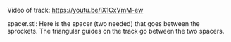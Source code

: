 Video of track: https://youtu.be/iX1CxVmM-ew

spacer.stl: Here is the spacer (two needed) that goes between the sprockets. The triangular guides on the track go between the two spacers.
